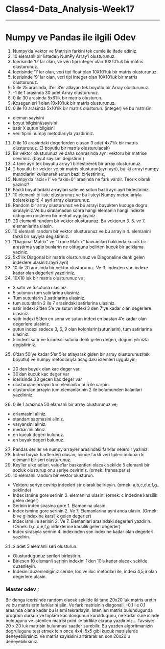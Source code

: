 # Class4-Data_Analysis-Week17

---------------------------------

# Numpy ve Pandas ile ilgili Odev
1.	Numpy’da Vektor ve Matrisin farkini tek cumle ile ifade ediniz.
2.	10 elemanli bir listeden NumPy Array’i olusturunuz.
3.	Icerisinde ‘0’ lar olan, ve veri tipi integer olan 10X10’luk bir matris olusturunuz.
4.	Icerisinde ‘1’ ler olan, veri tipi float olan 10X10’luk bir matris olusturunuz.
5.	Icerisinde ‘9’ lar olan, veri tipi integer olan 10X10’luk bir matris olusturunuz.
6.	5 ile 25 arasinda, 3’er 3’er atlayan tek boyutlu bir Array olusturunuz.
7.	-1 ile 1 arasinda 30 adet Array olusturunuz.
8.	0 ile 30 arasinda 5x6’lik bir matris olusturun.
9.	Kosegenleri 1 olan 10x10’luk bir matris olusturunuz. 
10.	0 ile 10 arasinda 5x10’lik bir matris olusturun. (integer) ve bu matrisin;
  * eleman sayisini
  * boyut bilgisini/sayisini
  * satir X sutun bilgisini
  * veri tipini numpy metodlariyla yazdiriniz.
11.	0 ile 10 arasindaki degerlerden olusan 3 adet 4x7’lik bir matris olusturunuz. (3 boyutlu bir matris olusturulacak) 
12.	Bir vektor olusturunuz ve daha sonrasinda ayni vektoru bir matrise ceviriniz. (boyut sayisini degistirin.)
13.	4 tane ayri tek boyutlu array’i birlestirerek bir array olusturunuz.
14.	2 boyutlu bir vektor ve bir matris olusturun(ayri ayri), bu iki arrayi numpy metodlarini kullanarak sutun bazli birlestiriniz,
15.	Numpy’da “axis=1” ve “axis=0”  arasinda ne fark vardir. Teorik olarak yaziniz?  
16.	Farkli boyutlardaki arraylari satin ve sutun bazli ayri ayri birlestiriniz.
17.	10 elemanli bi liste olusturunuz ve bu listeyi Numpy metodlariyla bolerek(split) 4 ayri array olusturunuz.
18.	Random bir array olusturunuz ve bu arrayi buyukten kucuge dogru siralayiniz.Ve bu siralamadan sonra hangi elemanin hangi indexte oldugunu gosteren bir metod uygulayiniz.
19.	20 elemanli random bir vektor olusturunuz. Bu vektorun 3. 5. ve 7. elemanlarina ulasin.
20.	10 elemanli random bir vektor olusturunuz ve bu arrayin  4. elemanini farkli bir sayiyla degistiriniz.
21.	“Diagonal Matrix” ve “Trace Matrix”  kavramlari hakkinda kucuk bir arastirma yapip bunlarin ne oldugunu belirten kucuk bir aciklama yaziniz.
22.	5x5’lik Diagonal bir matris olusturunuz ve Diagonaline denk gelen indexlere ulasiniz.(ayri ayri)
23.	10 ile 20 arasinda bir vektor olusturunuz. Ve 3. indexten son indexe kadar olan degerleri yazdiriniz.
24.	10X10 luk bir matris olusturunuz ve ;
* 3.satir ve 5.sutuna ulasiniz.
* 5.sutunun tum satirlarina ulasiniz.
* Tum sutunlarin 2.satirlarina ulasiniz.
* tum sutunlarin 2 ile 7 arasindaki satirlarina ulasiniz.
* satir indexi 2’den 5’e ve sutun indexi 3 den 7’ye kadar olan degerlere ulasiniz.
* satir indexi 5’den en sona ve sutun indexi en bastan 4’e kadar olan degerlere ulasiniz.
* sutun indexi sadece 3, 6, 9 olan kolonlarin(sutunlarin), tum satirlarina ulasiniz.
* 5.indexli satir ve 5.indexli sutuna denk gelen degeri, dogum yilinizla degistiriniz. 
25.	0’dan 50’ye kadar 5’er 5’er atlayarak giden bir array olusturunuz(tek boyutlu) ve numpy metodlariyla asagidaki islemleri uygulayin;
* 20 den buyuk olan kac deger var.
* 30’dan kucuk kac deger var
* icerisinde 33 gecen kac deger var
* olusturulan arrayin tum elemanlarini 5 ile carpin.
* olusturulan arrayin tum elemanlarinin 2 ile bolumunden kalanlari yazdiriniz.

26.	0 ile 1 arasinda 50 elamanli bir array olusturunuz ve;
* orlamasini aliniz.
* standart sapmasini aliniz.
* varyansini aliniz.
* median’ini aliniz.
* en kucuk degeri bulunuz.
* en buyuk degeri bulunuz.
27.	Pandas seriler ve numpy arrayler arasindaki farklar nelerdir yaziniz.
28.	Indexi buyuk harflerden olusan, icinde farkli veri tipleri bulunan 5 elemanli bir seri olusturunuz.
29.	Key’ler ulke adlari, value’lar baskentleri olacak sekilde 5 elemanli bir sozluk olusturup onu seriye ceviriniz. (ornek: fransa:paris)
30.	10 elemanli random bir vektor olusturun.
* Vektoru seriye cevirip indexleri str olarak belirleyin. 
(ornek: a,b,c,d,e,f,g.. seklinde)
* Index ismine gore serinin 3. elemanina ulasin. 
(ornek: c indexine karsilik gelen deger)
* Serinin index sirasina gore 1. Elamanina ulasin.
* Index ismine gore serinin  2. Ve 7. Elemanlarina ayni anda ulasin. 
(Ornek: b ve g indexine karsilik gelen degerler)
* Index ismi ile serinin 2. Ve 7. Elemanlari arasindaki degerleri yazdirin.
(Ornek: b,c,d,e,f,g indexlerine karsilik gelen degerler)
* Index sirasiyla serinin 4. indexinden son indexine kadar olan degerleri yazdirin.
31.	2 adet 5 elemanli seri olusturun.
* Olusturdugunuz serileri birlestirin.
* Birlesen 10 elemanli serinin indexini 1’den 10’a kadar olacak sekilde duzenleyin.
* Indexini duzenlediginiz seride, loc ve iloc metodlari ile, indexi 4,5,6 olan degerlere ulasin.


### Master odev ; 
Bir dongu icerisinde random olacak sekilde iki tane 20x20’luk matris uretin ve bu matrislerin farklarini alin.
Ve fark matrisinin diagonali,  -0.1 ile 0.1  arasinda olana kadar bu islemi tekrarlayin.
Istenilen matris bulundugunda program dursun ve  toplam kac dongunun kuruldugunu,  ne kadar sure icinde buldugunu ve  istenilen  matrisi  print ile birlikte ekrana yazdiriniz...
Tavsiye: 20 x 20 luk matrisin bulunmasi saatler surebilir. Bu yuzden algoritmanizin dogrulugunu test etmek icin once 4x4, 5x5 gibi kucuk matrislerde deneyebilirsiniz. Ve matris sayisisini arttirarak en son 20x20 u deneyebilirsiniz.
